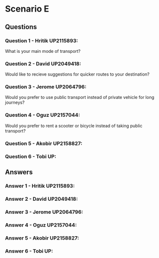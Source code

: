 # Scenario E

## Questions

### Question 1 - Hritik UP2115893:

What is your main mode of transport?

### Question 2 - David UP2049418:

Would like to recieve suggestions for quicker routes to your destination?

### Question 3 - Jerome UP2064796:

Would you prefer to use public transport instead of private vehicle for long journeys?

### Question 4 - Oguz UP2157044:

Would you prefer to rent a scooter or bicycle instead of taking public transport?

### Question 5 - Akobir UP2158827:

### Question 6 - Tobi UP:

## Answers

### Answer 1 - Hritik UP2115893:

### Answer 2 - David UP2049418:

### Answer 3 - Jerome UP2064796:

### Answer 4 - Oguz UP2157044:

### Answer 5 - Akobir UP2158827:

### Answer 6 - Tobi UP:
